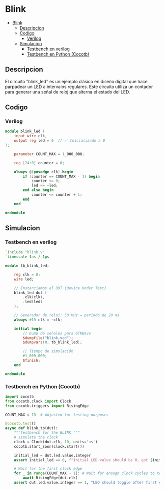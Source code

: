 # Blink

- [Blink](#blink)
  - [Descripcion](#descripcion)
  - [Codigo](#codigo)
    - [Verilog](#verilog)
  - [Simulacion](#simulacion)
    - [Testbench en verilog](#testbench-en-verilog)
    - [Testbench en Python (Cocotb)](#testbench-en-python-cocotb)

## Descripcion

El circuito "blink_led" es un ejemplo clásico en diseño digital que hace parpadear un LED a intervalos regulares. Este circuito utiliza un contador para generar una señal de reloj que alterna el estado del LED.

## Codigo

### Verilog

```verilog
module blink_led (
    input wire clk,
    output reg led = 0  // ✅ Inicializado a 0
);

    parameter COUNT_MAX = 1_000_000;

    reg [24:0] counter = 0;

    always @(posedge clk) begin
        if (counter == COUNT_MAX - 1) begin
            counter <= 0;
            led <= ~led;
        end else begin
            counter <= counter + 1;
        end
    end

endmodule
```

## Simulacion

### Testbench en verilog

```verilog
`include "blink.v"
`timescale 1ns / 1ps

module tb_blink_led;

    reg clk = 0;
    wire led;

    // Instanciamos el DUT (Device Under Test)
    blink_led dut (
        .clk(clk),
        .led(led)
    );

    // Generador de reloj: 50 MHz → período de 20 ns
    always #10 clk = ~clk;

    initial begin
        // Dump de señales para GTKWave
        $dumpfile("blink.vcd");
        $dumpvars(0, tb_blink_led);

        // Tiempo de simulación
        #1_000_000;
        $finish;
    end

endmodule
```

### Testbench en Python (Cocotb)

```python
import cocotb
from cocotb.clock import Clock
from cocotb.triggers import RisingEdge

COUNT_MAX = 10  # Adjusted for testing purposes

@cocotb.test()
async def blink_tb(dut):
    """Testbench for the BLINK."""
    # simulate the clock
    clock = Clock(dut.clk, 10, units='ns')
    cocotb.start_soon(clock.start())

    initial_led = dut.led.value.integer
    assert initial_led == 0, f"Initial LED value should be 0, got {initial_led}"

    # Wait for the first clock edge
    for _ in range(COUNT_MAX + 1): # Wait for enough clock cycles to toggle the LED
        await RisingEdge(dut.clk)
    assert dut.led.value.integer == 1, "LED should toggle after first clock edge"
```
